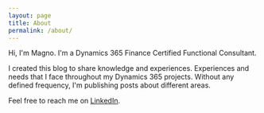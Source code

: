 ```yaml
---
layout: page
title: About
permalink: /about/
---
```

Hi, I'm Magno. I'm a Dynamics 365 Finance Certified Functional Consultant. 

I created this blog to share knowledge and experiences. Experiences and needs that I face throughout my Dynamics 365 projects. Without any defined frequency, I'm publishing posts about different areas.

Feel free to reach me on <a href="https://www.linkedin.com/in/magnomgp/" rel="nofollow noopener noreferrer me"><i class="fab fa-fw fa-linkedin" aria-hidden="true"></i><span class="label">LinkedIn</span></a>. 
